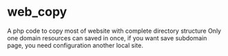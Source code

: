 # web_copy
A php code to copy most of website with complete directory structure
Only one domain resources can saved in once, if you want save subdomain page, you need configuration another local site.
